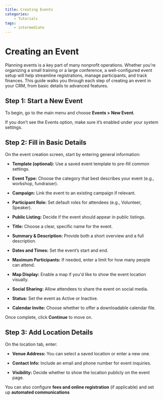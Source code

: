 ```yaml
---
title: Creating Events
categories:
    - Tutorials
tags:
    - intermediate
---
```


# Creating an Event

Planning events is a key part of many nonprofit operations. Whether you're organizing a small training or a large conference, a well-configured event setup will help streamline registrations, manage participants, and track finances. This guide walks you through each step of creating an event in your CRM, from basic details to advanced features.

## Step 1: Start a New Event

To begin, go to the main menu and choose **Events \> New Event**.

If you don’t see the Events option, make sure it’s enabled under your system settings.

## Step 2: Fill in Basic Details

On the event creation screen, start by entering general information:

* **Template (optional):** Use a saved event template to pre-fill common settings.

* **Event Type:** Choose the category that best describes your event (e.g., workshop, fundraiser).

* **Campaign:** Link the event to an existing campaign if relevant.

* **Participant Role:** Set default roles for attendees (e.g., Volunteer, Speaker).

* **Public Listing:** Decide if the event should appear in public listings.

* **Title:** Choose a clear, specific name for the event.

* **Summary & Description:** Provide both a short overview and a full description.

* **Dates and Times:** Set the event’s start and end.

* **Maximum Participants:** If needed, enter a limit for how many people can attend.

* **Map Display:** Enable a map if you'd like to show the event location visually.

* **Social Sharing:** Allow attendees to share the event on social media.

* **Status:** Set the event as Active or Inactive.

* **Calendar Invite:** Choose whether to offer a downloadable calendar file.

Once complete, click **Continue** to move on.

## Step 3: Add Location Details

On the location tab, enter:

* **Venue Address:** You can select a saved location or enter a new one.

* **Contact Info:** Include an email and phone number for event inquiries.

* **Visibility:** Decide whether to show the location publicly on the event page.

You can also configure **fees and online registration** (if applicable) and set up **automated communications**
